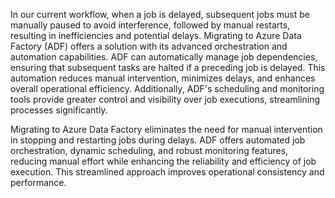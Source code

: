 In our current workflow, when a job is delayed, subsequent jobs must be manually paused to avoid interference, followed by manual restarts, resulting in inefficiencies and potential delays. Migrating to Azure Data Factory (ADF) offers a solution with its advanced orchestration and automation capabilities. ADF can automatically manage job dependencies, ensuring that subsequent tasks are halted if a preceding job is delayed. This automation reduces manual intervention, minimizes delays, and enhances overall operational efficiency. Additionally, ADF's scheduling and monitoring tools provide greater control and visibility over job executions, streamlining processes significantly.

Migrating to Azure Data Factory eliminates the need for manual intervention in stopping and restarting jobs during delays. ADF offers automated job orchestration, dynamic scheduling, and robust monitoring features, reducing manual effort while enhancing the reliability and efficiency of job execution. This streamlined approach improves operational consistency and performance.

